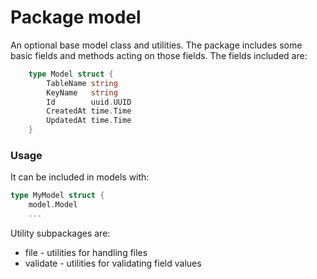 # Package model
An optional base model class and utilities. The package includes some basic fields and methods acting on those fields. The fields included are:

```Go 
    type Model struct {
    	TableName string
    	KeyName   string
    	Id        uuid.UUID
    	CreatedAt time.Time
    	UpdatedAt time.Time
    }
```

### Usage 

It can be included in models with:

```Go 
type MyModel struct {
    model.Model
    ...
```

Utility subpackages are:

* file - utilities for handling files
* validate - utilities for validating field values
